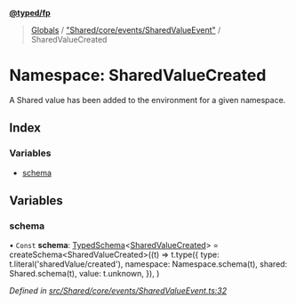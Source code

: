 **[@typed/fp](../README.md)**

> [Globals](../globals.md) / ["Shared/core/events/SharedValueEvent"](_shared_core_events_sharedvalueevent_.md) / SharedValueCreated

# Namespace: SharedValueCreated

A Shared value has been added to the environment for a given namespace.

## Index

### Variables

* [schema](_shared_core_events_sharedvalueevent_.sharedvaluecreated.md#schema)

## Variables

### schema

• `Const` **schema**: [TypedSchema](../interfaces/_io_typedschema_.typedschema.md)\<[SharedValueCreated](_shared_core_events_sharedvalueevent_.sharedvaluecreated.md)> = createSchema\<SharedValueCreated>((t) => t.type({ type: t.literal('sharedValue/created'), namespace: Namespace.schema(t), shared: Shared.schema(t), value: t.unknown, }), )

*Defined in [src/Shared/core/events/SharedValueEvent.ts:32](https://github.com/TylorS/typed-fp/blob/f129829/src/Shared/core/events/SharedValueEvent.ts#L32)*
